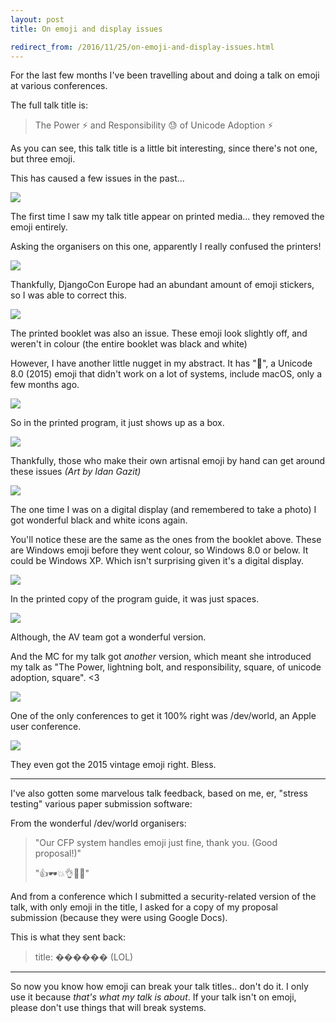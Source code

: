 ```yaml
---
layout: post
title: On emoji and display issues

redirect_from: /2016/11/25/on-emoji-and-display-issues.html
---
```



For the last few months I've been travelling about and doing a talk on emoji at various conferences. 

The full talk title is: 

> The Power ⚡️ and Responsibility 😓 of Unicode Adoption ⚡️

As you can see, this talk title is a little bit interesting, since there's not one, but three emoji. 

This has caused a few issues in the past... 


<img src="{{site.media}}/emoji_display/djeu_1.jpg"/>

The first time I saw my talk title appear on printed media... they removed the emoji entirely. 

Asking the organisers on this one, apparently I really confused the printers!



<img src="{{site.media}}/emoji_display/djeu_2.jpg"/>

Thankfully, DjangoCon Europe had an abundant amount of emoji stickers, so I was able to correct this.


<img src="{{site.media}}/emoji_display/djeu_4.jpg"/>

The printed booklet was also an issue. These emoji look slightly off, and weren't in colour (the entire booklet was black and white)

However, I have another little nugget in my abstract. It has "🤔", a Unicode 8.0 (2015) emoji that didn't work on a lot of systems, include macOS, only a few months ago.


<img src="{{site.media}}/emoji_display/djeu_5.jpg"/>

So in the printed program, it just shows up as a box. 


<img src="{{site.media}}/emoji_display/djeu_3.jpg"/>

Thankfully, those who make their own artisnal emoji by hand can get around these issues <i>(Art by Idan Gazit)</i>


<img src="{{site.media}}/emoji_display/pcau_1.jpg"/>

The one time I was on a digital display (and remembered to take a photo) I got wonderful black and white icons again. 

You'll notice these are the same as the ones from the booklet above. These are
Windows emoji before they went colour, so Windows 8.0 or below. It could be
Windows XP. Which isn't surprising given it's a digital display. 


<img src="{{site.media}}/emoji_display/pcau_2.jpg"/>

In the printed copy of the program guide, it was just spaces.


<img src="{{site.media}}/emoji_display/pcau_3.jpg"/>

Although, the AV team got a wonderful version. 

And the MC for my talk got *another* version, which meant she introduced my talk as "The Power, lightning bolt, and responsibility, square, of unicode adoption, square". &lt;3



<img src="{{site.media}}/emoji_display/dw_1.jpg"/>

One of the only conferences to get it 100% right was /dev/world, an Apple user conference.

<img src="{{site.media}}/emoji_display/dw_2.jpg"/>

They even got the 2015 vintage emoji right. Bless. 

---------

I've also gotten some marvelous talk feedback, based on me, er, "stress
testing" various paper submission software: 

From the wonderful /dev/world organisers: 


> "Our CFP system handles emoji just fine, thank you. (Good proposal!)"
> 
> <span style="font-style: normal">"👍🕶💥👌👐💯"</span>
  

And from a conference which I submitted a security-related version of the talk,
with only emoji in the title, I asked for a copy of my proposal submission
(because they were using Google Docs). 

This is what they sent back:

> title: <span style="font-style: normal">������</span>
> (LOL)

----------

So now you know how emoji can break your talk titles.. don't do it. I only use
it because _that's what my talk is about_. If your talk isn't on emoji, please
don't use things that will break systems. 
